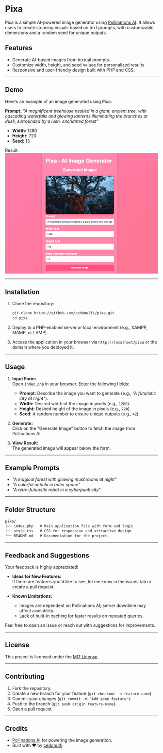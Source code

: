 # Pixa  

Pixa is a simple AI-powered image generator using [Pollinations AI](https://pollinations.ai). It allows users to create stunning visuals based on text prompts, with customizable dimensions and a random seed for unique outputs.  

## Features  
- Generate AI-based images from textual prompts.  
- Customize width, height, and seed values for personalized results.  
- Responsive and user-friendly design built with PHP and CSS.  

---

## Demo  
Here's an example of an image generated using Pixa:  

**Prompt:** _"A magnificent treehouse nestled in a giant, ancient tree, with cascading waterfalls and glowing lanterns illuminating the branches at dusk, surrounded by a lush, enchanted forest"_  
- **Width:** 1280  
- **Height:** 720  
- **Seed:** 13  

Result:  
![Example Image](pixa.png)  

---

## Installation  

1. Clone the repository:  
   ```bash  
   git clone https://github.com/cedonulfi/pixa.git  
   cd pixa  
   ```  

2. Deploy to a PHP-enabled server or local environment (e.g., XAMPP, MAMP, or LAMP).  

3. Access the application in your browser via `http://localhost/pixa` or the domain where you deployed it.  

---

## Usage  

1. **Input Form:**  
   Open `index.php` in your browser. Enter the following fields:  
   - **Prompt:** Describe the image you want to generate (e.g., _"A futuristic city at night"_).  
   - **Width:** Desired width of the image in pixels (e.g., `1280`).  
   - **Height:** Desired height of the image in pixels (e.g., `720`).  
   - **Seed:** A random number to ensure unique outputs (e.g., `42`).  

2. **Generate:**  
   Click on the "Generate Image" button to fetch the image from Pollinations AI.  

3. **View Result:**  
   The generated image will appear below the form.  

---

## Example Prompts  

- _"A magical forest with glowing mushrooms at night"_  
- _"A colorful nebula in outer space"_  
- _"A retro-futuristic robot in a cyberpunk city"_  

---

## Folder Structure  

```plaintext  
pixa/  
├── index.php   # Main application file with form and logic.  
├── style.css   # CSS for responsive and attractive design.  
└── README.md   # Documentation for the project.  
```  

---

## Feedback and Suggestions  

Your feedback is highly appreciated!  
- **Ideas for New Features:**  
  If there are features you'd like to see, let me know in the issues tab or create a pull request.  

- **Known Limitations:**  
  - Images are dependent on Pollinations AI; server downtime may affect availability.  
  - Lack of built-in caching for faster results on repeated queries.  

Feel free to open an issue or reach out with suggestions for improvements.  

---

## License  

This project is licensed under the [MIT License](LICENSE).  

---

## Contributing  

1. Fork the repository.  
2. Create a new branch for your feature (`git checkout -b feature-name`).  
3. Commit your changes (`git commit -m "Add some feature"`).  
4. Push to the branch (`git push origin feature-name`).  
5. Open a pull request.  

---

## Credits  

- [Pollinations AI](https://pollinations.ai) for powering the image generation.  
- Built with ❤️ by [cedonulfi](https://github.com/cedonulfi).  

